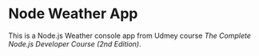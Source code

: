 # Node Weather App

This is a Node.js Weather console app from Udmey course _The Complete Node.js Developer Course (2nd Edition)_.